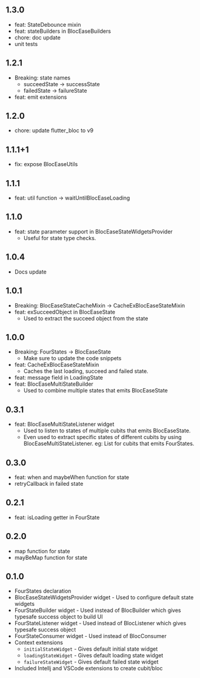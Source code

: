 ## 1.3.0
- feat: StateDebounce mixin
- feat: stateBuilders in BlocEaseBuilders
- chore: doc update
- unit tests

## 1.2.1
- Breaking: state names
  - succeedState -> successState
  - failedState -> failureState
- feat: emit extensions

## 1.2.0
- chore: update flutter_bloc to v9

## 1.1.1+1
- fix: expose BlocEaseUtils

## 1.1.1
- feat: util function -> waitUntilBlocEaseLoading

## 1.1.0
- feat: state parameter support in BlocEaseStateWidgetsProvider
  - Useful for state type checks. 

## 1.0.4
- Docs update

## 1.0.1
- Breaking: BlocEaseStateCacheMixin -> CacheExBlocEaseStateMixin
- feat: exSucceedObject in BlocEaseState
  - Used to extract the succeed object from the state

## 1.0.0
- Breaking: FourStates -> BlocEaseState
  - Make sure to update the code snippets
- feat: CacheExBlocEaseStateMixin
  - Caches the last loading, succeed and failed state.
- feat: message field in LoadingState
- feat: BlocEaseMultiStateBuilder
  - Used to combine multiple states that emits BlocEaseState

## 0.3.1
- feat: BlocEaseMultiStateListener widget 
  - Used to listen to states of multiple cubits that emits BlocEaseState.
  - Even used to extract specific states of different cubits by using BlocEaseMultiStateListener<SuccessState>. eg: List<SuccessState> for cubits that emits FourStates.

## 0.3.0
- feat: when and maybeWhen function for state
- retryCallback in failed state

## 0.2.1
- feat: isLoading getter in FourState

## 0.2.0
- map function for state
- mayBeMap function for state

## 0.1.0
- FourStates declaration
- BlocEaseStateWidgetsProvider widget - Used to configure default state widgets
- FourStateBuilder widget - Used instead of BlocBuilder which gives typesafe success object to build UI
- FourStateListener widget - Used instead of BlocListener which gives typesafe success object
- FourStateConsumer widget - Used instead of BlocConsumer
- Context extensions
  - `initialStateWidget` - Gives default initial state widget
  - `loadingStateWidget` - Gives default loading state widget
  - `failureStateWidget` - Gives default failed state widget
- Included Intellj and VSCode extensions to create cubit/bloc
